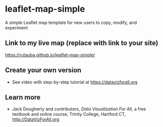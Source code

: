# leaflet-map-simple
A simple Leaflet map template for new users to copy, modify, and experiment

## Link to my live map (replace with link to your site)

https://rutauba.github.io/leaflet-map-simple/

## Create your own version
- See video with step-by-step tutorial at https://datavizforall.org

## Learn more
- Jack Dougherty and contributors, *Data Visualization For All*, a free textbook and online course, Trinity College, Hartford CT, http://DataVizForAll.org
